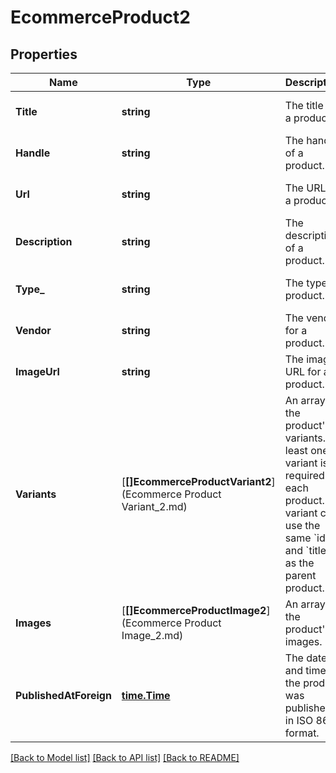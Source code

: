 # EcommerceProduct2

## Properties
Name | Type | Description | Notes
------------ | ------------- | ------------- | -------------
**Title** | **string** | The title of a product. | [optional] [default to null]
**Handle** | **string** | The handle of a product. | [optional] [default to null]
**Url** | **string** | The URL for a product. | [optional] [default to null]
**Description** | **string** | The description of a product. | [optional] [default to null]
**Type_** | **string** | The type of product. | [optional] [default to null]
**Vendor** | **string** | The vendor for a product. | [optional] [default to null]
**ImageUrl** | **string** | The image URL for a product. | [optional] [default to null]
**Variants** | [**[]EcommerceProductVariant2**](Ecommerce Product Variant_2.md) | An array of the product&#39;s variants. At least one variant is required for each product. A variant can use the same &#x60;id&#x60; and &#x60;title&#x60; as the parent product. | [optional] [default to null]
**Images** | [**[]EcommerceProductImage2**](Ecommerce Product Image_2.md) | An array of the product&#39;s images. | [optional] [default to null]
**PublishedAtForeign** | [**time.Time**](time.Time.md) | The date and time the product was published in ISO 8601 format. | [optional] [default to null]

[[Back to Model list]](../README.md#documentation-for-models) [[Back to API list]](../README.md#documentation-for-api-endpoints) [[Back to README]](../README.md)


